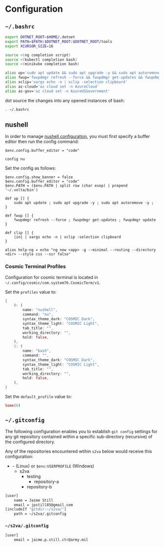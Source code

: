 # Configuration

## `~/.bashrc`

```sh
export DOTNET_ROOT=$HOME/.dotnet
export PATH=$PATH:$DOTNET_ROOT:$DOTNET_ROOT/tools
export XCURSOR_SIZE=16

source <(ng completion script)
source <(kubectl completion bash)
source <(minikube completion bash)

alias up='sudo apt update && sudo apt upgrade -y && sudo apt autoremove -y'
alias fwup='fwupdmgr refresh --force && fwupdmgr get-updates && fwupdmgr update'
alias xclip='xargs echo -n | xclip -selection clipboard'
alias az-cloud='az cloud set -n AzureCloud'
alias az-gov='az cloud set -n AzureUSGovernment'
```

dot source the changes into any opened instances of bash:

```sh
. ~/.bashrc
```

## nushell

In order to manage [nushell configuration](https://www.nushell.sh/book/configuration.html), you must first specify a buffer editor then run the config command:

```nushell
$env.config.buffer_editor = "code"

config nu
```

Set the config as follows:
```
$env.config.show_banner = false
$env.config.buffer_editor = "code"
$env.PATH = ($env.PATH | split row (char esep) | prepend '~/.volta/bin')

def up [] {
    sudo apt update ; sudo apt upgrade -y ; sudo apt autoremove -y ;
}

def fwup [] {
    fwupdmgr refresh --force ; fwupdmgr get-updates ; fwupdmgr update
}

def clip [] {
    |in| | xargs echo -n | xclip -selection clipboard
}

alias help-ng = echo "ng new <app> -g --minimal --routing --directory <dir> --style css --ssr false"
```

### Cosmic Terminal Profiles

Configuration for cosmic terminal is located in `~/.config/cosmic/com.system76.CosmicTerm/v1`.

Set the `profiles` value to:

```rs
{
    0: (
        name: "nushell",
        command: "nu",
        syntax_theme_dark: "COSMIC Dark",
        syntax_theme_light: "COSMIC Light",
        tab_title: "",
        working_directory: "",
        hold: false,
    ),
    1: (
        name: "bash",
        command: "",
        syntax_theme_dark: "COSMIC Dark",
        syntax_theme_light: "COSMIC Light",
        tab_title: "",
        working_directory: "",
        hold: false,
    ),
}
```

Set the `default_profile` value to:

```rs
Some(0)
```

## `~/.gitconfig`

The following configuration enables you to establish `git config` settings for any git repository contained within a specific sub-directory (recursive) of the configured directory.

Any of the repositories encountered wtihin `s2va` below would receive this configuration:

* `~` (Linux) or `$env:USERPROFILE` (Windows)
    * s2va
        * testing
            * repository-a
        * repository-b

```sh
[user]
	name = Jaime Still
	email = jpstill85@gmail.com
[includeIf "gitdir:~/s2va/"]
	path = ~/s2va/.gitconfig
```

### `~/s2va/.gitconfig`

```sh
[user]
	email = jaime.p.still.ctr@army.mil
```